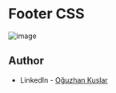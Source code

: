 # Footer CSS

![image](https://user-images.githubusercontent.com/101992799/174928457-97f5c6bc-88a2-4472-a982-2c871836b502.png)

## Author

- LinkedIn - [Oğuzhan Kuşlar](https://www.linkedin.com/in/oguzhankuslar/)

